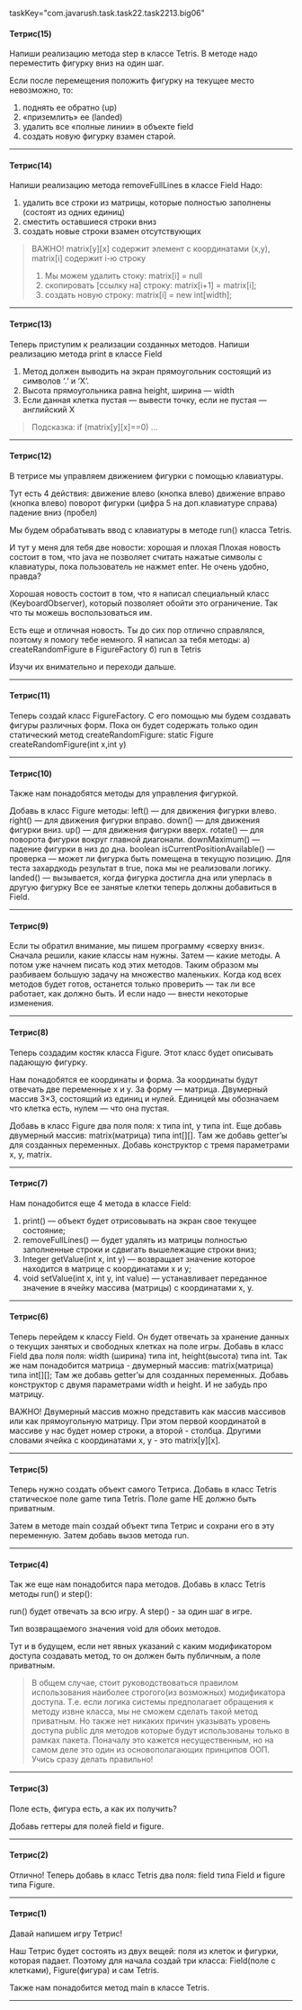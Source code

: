 taskKey="com.javarush.task.task22.task2213.big06"

#### Тетрис(15)

Напиши реализацию метода step в классе Tetris.
В методе надо переместить фигурку вниз на один шаг.

Если после перемещения положить фигурку на текущее место невозможно, то:
1.  поднять ее обратно (up)
2.  «приземлить» ее (landed)
3.  удалить все «полные линии» в объекте field
4.  создать новую фигурку взамен старой.
***


#### Тетрис(14)

Напиши реализацию метода removeFullLines в классе Field
Надо:
1.  удалить все строки из матрицы, которые полностью заполнены (состоят из одних единиц)
2.  сместить оставшиеся строки вниз
3.  создать новые строки взамен отсутствующих

>ВАЖНО!
>matrix[y][x] содержит элемент с координатами (x,y),
>matrix[i] содержит i-ю строку
>1.  Мы можем удалить стоку: matrix[i] = null
>2.  скопировать [ссылку на] строку: matrix[i+1] = matrix[i];
>3.  создать новую строку: matrix[i] = new int[width];
***


#### Тетрис(13)

Теперь приступим к реализации созданных методов.
Напиши реализацию метода print в классе Field
1.  Метод должен выводить на экран прямоугольник состоящий из символов ‘.‘ и ‘X‘.
2.  Высота прямоугольника равна height, ширина — width
3.  Если данная клетка пустая — вывести точку, если не пустая — английский X

>Подсказка:
>if (matrix[y][x]==0) …
***


#### Тетрис(12)

В тетрисе мы управляем движением фигурки с помощью клавиатуры.

Тут есть 4 действия:
движение влево (кнопка влево)
движение вправо (кнопка влево)
поворот фигурки (цифра 5 на доп.клавиатуре справа)
падение вниз (пробел)

Мы будем обрабатывать ввод с клавиатуры в методе run() класса Tetris.

И тут у меня для тебя две новости: хорошая и плохая
Плохая новость состоит в том, что java не позволяет считать нажатые символы с клавиатуры,
пока пользователь не нажмет enter.
Не очень удобно, правда?

Хорошая новость состоит в том, что я написал специальный класс (KeyboardObserver), который позволяет обойти это ограничение.
Так что ты можешь воспользоваться им.

Есть еще и отличная новость.
Ты до сих пор отлично справлялся, поэтому я помогу тебе немного.
Я написал за тебя методы:
а) createRandomFigure в FigureFactory
б) run в Tetris

Изучи их внимательно и переходи дальше.
***


#### Тетрис(11)

Теперь создай класс FigureFactory.
С его помощью мы будем создавать фигуры различных форм.
Пока он будет содержать только один статический метод createRandomFigure:
static Figure createRandomFigure(int x,int y)
***


#### Тетрис(10)

Также нам понадобятся методы для управления фигуркой.

Добавь в класс Figure методы:
left() — для движения фигурки влево.
right() — для движения фигурки вправо.
down() — для движения фигурки вниз.
up() — для движения фигурки вверх.
rotate() — для поворота фигурки вокруг главной диагонали.
downMaximum() — падение фигурки в низ до дна.
boolean isCurrentPositionAvailable() — проверка — может ли фигурка быть помещена в текущую позицию. Для теста захардкодь результат в true, пока мы не реализовали логику.
landed() — вызывается, когда фигурка достигла дна или уперлась в другую фигурку
Все ее занятые клетки теперь должны добавиться в Field.
***


#### Тетрис(9)

Если ты обратил внимание, мы пишем программу «сверху вниз«.
Сначала решили, какие классы нам нужны. Затем — какие методы.
А потом уже начнем писать код этих методов.
Таким образом мы разбиваем большую задачу на множество маленьких.
Когда код всех методов будет готов, останется только проверить — так ли все работает, как должно быть.
И если надо — внести некоторые изменения.
***


#### Тетрис(8)

Теперь создадим костяк класса Figure.
Этот класс будет описывать падающую фигурку.

Нам понадобятся ее координаты и форма.
За координаты будут отвечать две переменные x и y.
За форму — матрица. Двумерный массив 3×3, состоящий из единиц и нулей.
Единицей мы обозначаем что клетка есть, нулем — что она пустая.

Добавь в класс Figure два поля поля: x типа int, y типа int.
Еще добавь двумерный массив: matrix(матрица) типа int[][].
Там же добавь getter’ы для созданных переменных.
Добавь конструктор с тремя параметрами x, y, matrix.
***


#### Тетрис(7)

Нам понадобится еще 4 метода в классе Field:
1. print() — объект будет отрисовывать на экран свое текущее состояние;
2. removeFullLines() — будет удалять из матрицы полностью заполненные строки и сдвигать вышележащие строки вниз;
3. Integer getValue(int x, int y) — возвращает значение которое находится в матрице с координатами x и y;
4. void setValue(int x, int y, int value) — устанавливает переданное значение в ячейку массива (матрицы) с координатами x, y.
***


#### Тетрис(6)

Теперь перейдем к классу Field.
Он будет отвечать за хранение данных о текущих занятых и свободных клетках на поле игры.
Добавь в класс Field два поля поля: width (ширина) типа int, height(высота) типа int.
Так же нам понадобится матрица - двумерный массив: matrix(матрица) типа int[][];
Там же добавь getter'ы для созданных переменных.
Добавь конструктор с двумя параметрами width и height. И не забудь про матрицу.

ВАЖНО!
Двумерный массив можно представить как массив массивов или как прямоугольную матрицу.
При этом первой координатой в массиве у нас будет номер строки, а второй - столбца.
Другими словами ячейка с координатами x, y - это matrix[y][x].
***


#### Тетрис(5)

Теперь нужно создать объект самого Тетриса.
Добавь в класс Tetris статическое поле game типа Tetris.
Поле game НЕ должно быть приватным.

Затем в методе main создай объект типа Тетрис и сохрани его в эту переменную.
Затем добавь вызов метода run.
***


#### Тетрис(4)

Так же еще нам понадобится пара методов.
Добавь в класс Tetris методы run() и step():

run() будет отвечать за всю игру.
А step() - за один шаг в игре.

Тип возвращаемого значения void для обоих методов.

Тут и в будущем, если нет явных указаний с каким модификатором доступа создавать метод, то он должен быть публичным, а поле приватным.

>В общем случае, стоит руководствоваться правилом использования наиболее строгого(из возможных) модификатора доступа.
>Т.е. если логика системы предполагает обращения к методу извне класса, мы не сможем сделать такой метод приватным.
>Но также нет никаких причин указывать уровень доступа public для методов которые будут использованы только в рамках пакета.
>Поначалу это кажется несущественным, но на самом деле это один из основополагающих принципов ООП.
>Учись сразу делать правильно!
***


#### Тетрис(3)

Поле есть, фигура есть, а как их получить?

Добавь геттеры для полей field и figure.
***


#### Тетрис(2)

Отлично!
Теперь добавь в класс Tetris два поля: field типа Field и figure типа Figure.
***


#### Тетрис(1)

Давай напишем игру Тетрис!

Наш Тетрис будет состоять из двух вещей: поля из клеток и фигурки, которая падает.
Поэтому для начала создай три класса: Field(поле с клетками), Figure(фигура) и сам Tetris.

Также нам понадобится метод main в классе Tetris.
***